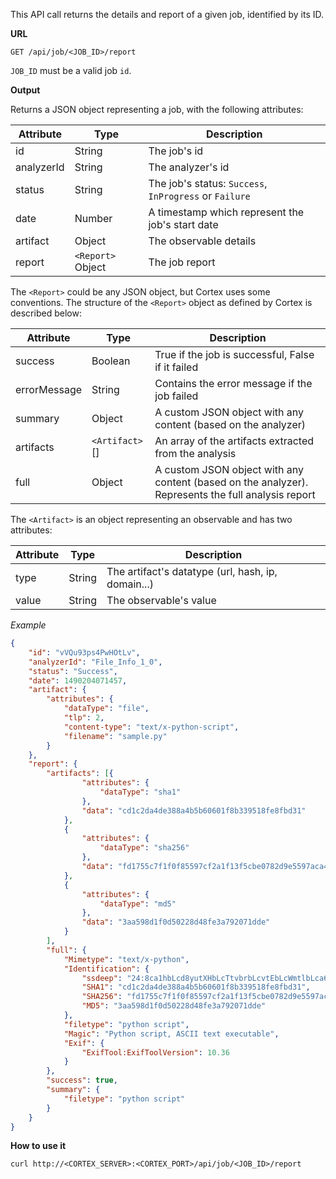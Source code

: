 This API call returns the details and report of a given job, identified by its ID.

**URL** 
```
GET /api/job/<JOB_ID>/report
```

`JOB_ID` must be a valid job `id`.

**Output**

Returns a JSON object representing a job, with the following attributes:

| Attribute  | Type | Description |
| ------------ | ------------- | ------------- |
| id  | String  | The job's id |
| analyzerId  | String| The analyzer's id |
| status  | String  | The job's status: `Success`, `InProgress` or `Failure` |
| date  | Number  | A timestamp which represent the job's start date |
| artifact  | Object  | The observable details |
| report  | `<Report>` Object  | The job report |


The `<Report>` could be any JSON object, but Cortex uses some conventions. The structure of the `<Report>` object as defined by Cortex is described below:

| Attribute  | Type | Description |
| ------------ | ------------- | ------------- |
| success  | Boolean  | True if the job is successful, False if it failed |
| errorMessage | String | Contains the error message if the job failed |
| summary | Object  | A custom JSON object with any content (based on the analyzer) |
| artifacts | `<Artifact>`[]  | An array of the artifacts extracted from the analysis |
| full | Object  | A custom JSON object with any content (based on the analyzer). Represents the full analysis report |


The `<Artifact>` is an object representing an observable and has two attributes:

| Attribute  | Type | Description |
| ------------ | ------------- | ------------- |
| type  | String  | The artifact's datatype (url, hash, ip, domain...) |
| value | String | The observable's value |


*Example*

```json
{
    "id": "vVQu93ps4PwHOtLv",
    "analyzerId": "File_Info_1_0",
    "status": "Success",
    "date": 1490204071457,
    "artifact": {
        "attributes": {
            "dataType": "file",
            "tlp": 2,
            "content-type": "text/x-python-script",
            "filename": "sample.py"
        }
    },
    "report": {
        "artifacts": [{
                "attributes": {
                    "dataType": "sha1"
                },
                "data": "cd1c2da4de388a4b5b60601f8b339518fe8fbd31"
            },
            {
                "attributes": {
                    "dataType": "sha256"
                },
                "data": "fd1755c7f1f0f85597cf2a1f13f5cbe0782d9e5597aca410da0d5f26cda26b97"
            },
            {
                "attributes": {
                    "dataType": "md5"
                },
                "data": "3aa598d1f0d50228d48fe3a792071dde"
            }
        ],
        "full": {
            "Mimetype": "text/x-python",
            "Identification": {
                "ssdeep": "24:8ca1hbLcd8yutXHbLcTtvbrbLcvtEbLcWmtlbLca66/5:8zHbLcdbOXbLc5jrbLcVEbLcPlbLcax",
                "SHA1": "cd1c2da4de388a4b5b60601f8b339518fe8fbd31",
                "SHA256": "fd1755c7f1f0f85597cf2a1f13f5cbe0782d9e5597aca410da0d5f26cda26b97",
                "MD5": "3aa598d1f0d50228d48fe3a792071dde"
            },
            "filetype": "python script",
            "Magic": "Python script, ASCII text executable",
            "Exif": {
                "ExifTool:ExifToolVersion": 10.36
            }
        },
        "success": true,
        "summary": {
            "filetype": "python script"
        }
    }
}
```

**How to use it**

```
curl http://<CORTEX_SERVER>:<CORTEX_PORT>/api/job/<JOB_ID>/report
```
